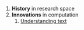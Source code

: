 1. **History** in research space
2. **Innovations** in computation
	1. [Understanding text](https://www.quantamagazine.org/new-theory-suggests-chatbots-can-understand-text-20240122/)